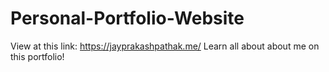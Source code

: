 # Personal-Portfolio-Website
View at this link:
https://jayprakashpathak.me/ 
Learn all about about me on this portfolio!
